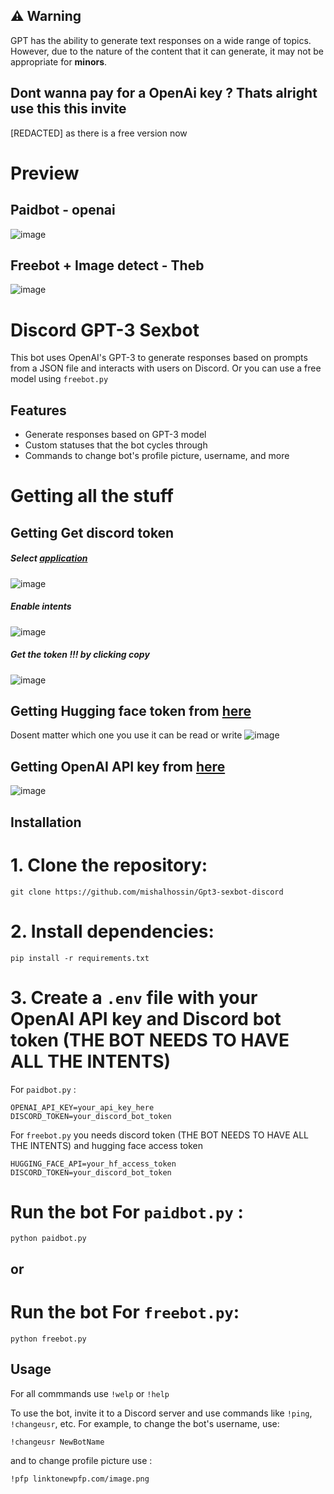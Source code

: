 ## ⚠️ Warning

GPT has the ability to generate text responses on a wide range of topics. However, due to the nature of the content that it can generate, it may not be appropriate for **minors**.


## Dont wanna pay for a OpenAi key ? Thats alright use this this invite

[REDACTED] as there is a free version now


# Preview
## Paidbot - openai
![image](https://user-images.githubusercontent.com/91066601/235471433-0bb55515-1f40-4705-a026-67999de6c7eb.png)
## Freebot + Image detect - Theb
![image](https://user-images.githubusercontent.com/91066601/236673540-e23e9ee1-643e-4b63-8b8a-3dff3b106fd4.png)
# Discord GPT-3 Sexbot

This bot uses OpenAI's GPT-3 to generate responses based on prompts from a JSON file and interacts with users on Discord.
Or you can use a free model using `freebot.py`

## Features

- Generate responses based on GPT-3 model
- Custom statuses that the bot cycles through
- Commands to change bot's profile picture, username, and more
# Getting all the stuff
## Getting Get discord token
##### Select [application](https://discord.com/developers/applications)
![image](https://user-images.githubusercontent.com/91066601/235554871-a5f98345-4197-4b55-91d7-1aef0d0680f0.png)

##### Enable intents
![image](https://user-images.githubusercontent.com/91066601/235555012-e8427bfe-cffc-4761-bbc0-d1467ca1ff4d.png)

##### Get the token !!! by clicking copy
![image](https://user-images.githubusercontent.com/91066601/235555065-6b51844d-dfbd-4b11-a14b-f65dd6de20d9.png)

## Getting Hugging face token from [here](https://huggingface.co/settings/tokens)
Dosent matter which one you use it can be read or write 
![image](https://user-images.githubusercontent.com/91066601/236817328-9ca5f240-d500-4292-8f2b-7b8e97363c6d.png)
## Getting OpenAI API key from [here](https://platform.openai.com/account/api-keys)
![image](https://user-images.githubusercontent.com/91066601/236817881-e787b446-e59a-4994-b4b6-600c4c9e3897.png)


## Installation
# 1. Clone the repository:
```
git clone https://github.com/mishalhossin/Gpt3-sexbot-discord
```

# 2. Install dependencies:
```
pip install -r requirements.txt
```
# 3. Create a `.env` file with your OpenAI API key and Discord bot token (THE BOT NEEDS TO HAVE ALL THE INTENTS)
For `paidbot.py` :

```
OPENAI_API_KEY=your_api_key_here
DISCORD_TOKEN=your_discord_bot_token
```
For `freebot.py` you needs discord token (THE BOT NEEDS TO HAVE ALL THE INTENTS) and hugging face access token

```
HUGGING_FACE_API=your_hf_access_token
DISCORD_TOKEN=your_discord_bot_token
```

# Run the bot For `paidbot.py` :
```
python paidbot.py
```
## or
# Run the bot For `freebot.py`:
```
python freebot.py
```
   
## Usage

For all commmands use `!welp` or `!help`

To use the bot, invite it to a Discord server and use commands like `!ping`, `!changeusr`, etc.
For example, to change the bot's username, use:
```
!changeusr NewBotName
```
and to change profile picture use :
```
!pfp linktonewpfp.com/image.png
```
